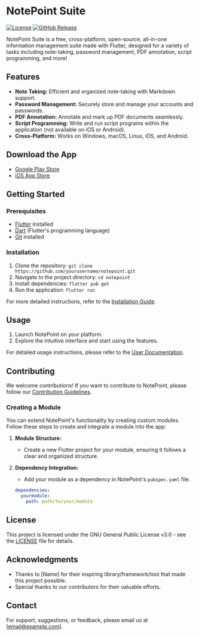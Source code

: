 # NotePoint Suite

[![License](https://img.shields.io/badge/license-GPL--3.0-blue.svg)](https://opensource.org/licenses/GPL-3.0)
[![GitHub Release](https://img.shields.io/github/v/release/noahchaney214/notepoint)](https://github.com/noahchaney214/notepoint/releases)

NotePoint Suite is a free, cross-platform, open-source, all-in-one information management suite made with Flutter, designed for a variety of tasks including note-taking, password management, PDF annotation, script programming, and more!

## Features

- **Note Taking:** Efficient and organized note-taking with Markdown support.
- **Password Management:** Securely store and manage your accounts and passwords.
- **PDF Annotation:** Annotate and mark up PDF documents seamlessly.
- **Script Programming:** Write and run script programs within the application (not available on iOS or Android).
- **Cross-Platform:** Works on Windows, macOS, Linux, iOS, and Android.

## Download the App

- [Google Play Store](https://play.google.com/store/apps/details?id=com.yourusername.notepoint)
- [iOS App Store](https://apps.apple.com/us/app/notepoint/idyourappid)

## Getting Started

### Prerequisites

- [Flutter](https://flutter.dev/) installed
- [Dart](https://dart.dev/) (Flutter's programming language)
- [Git](https://git-scm.com/) installed

### Installation

1. Clone the repository: `git clone https://github.com/yourusername/notepoint.git`
2. Navigate to the project directory: `cd notepoint`
3. Install dependencies: `flutter pub get`
4. Run the application: `flutter run`

For more detailed instructions, refer to the [Installation Guide](docs/installation.md).

## Usage

1. Launch NotePoint on your platform.
2. Explore the intuitive interface and start using the features.

For detailed usage instructions, please refer to the [User Documentation](docs/user-guide.md).

## Contributing

We welcome contributions! If you want to contribute to NotePoint, please follow our [Contribution Guidelines](CONTRIBUTING.md).

### Creating a Module

You can extend NotePoint's functionality by creating custom modules. Follow these steps to create and integrate a module into the app:

1. **Module Structure:**
   - Create a new Flutter project for your module, ensuring it follows a clear and organized structure.

2. **Dependency Integration:**
   - Add your module as a dependency in NotePoint's `pubspec.yaml` file.

   ```yaml
   dependencies:
     yourmodule:
       path: path/to/your/module

## License

This project is licensed under the GNU General Public License v3.0 - see the [LICENSE](LICENSE) file for details.

## Acknowledgments

- Thanks to [Name] for their inspiring library/framework/tool that made this project possible.
- Special thanks to our contributors for their valuable efforts.

## Contact

For support, suggestions, or feedback, please email us at [email@example.com].


